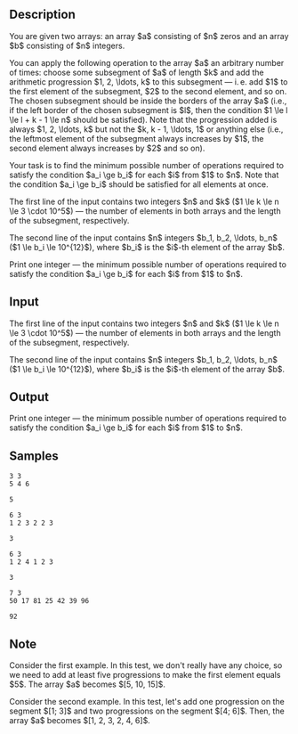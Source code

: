 ## Description

<div><p>You are given two arrays: an array $a$ consisting of $n$ zeros and an array $b$ consisting of $n$ integers.</p><p>You can apply the following operation to the array $a$ an arbitrary number of times: choose some subsegment of $a$ of length $k$ and add the arithmetic progression $1, 2, \ldots, k$ to this subsegment — i. e. add $1$ to the first element of the subsegment, $2$ to the second element, and so on. The chosen subsegment should be inside the borders of the array $a$ (i.e., if the left border of the chosen subsegment is $l$, then the condition $1 \le l \le l + k - 1 \le n$ should be satisfied). Note that the progression added is always $1, 2, \ldots, k$ but not the $k, k - 1, \ldots, 1$ or anything else (i.e., the leftmost element of the subsegment always increases by $1$, the second element always increases by $2$ and so on).</p><p>Your task is to find the <span class="tex-font-style-bf">minimum</span> possible number of operations required to satisfy the condition $a_i \ge b_i$ for each $i$ from $1$ to $n$. Note that the condition $a_i \ge b_i$ should be satisfied for all elements at once.</p></div><div class="input-specification"><p>The first line of the input contains two integers $n$ and $k$ ($1 \le k \le n \le 3 \cdot 10^5$) — the number of elements in both arrays and the length of the subsegment, respectively.</p><p>The second line of the input contains $n$ integers $b_1, b_2, \ldots, b_n$ ($1 \le b_i \le 10^{12}$), where $b_i$ is the $i$-th element of the array $b$.</p></div><div class="output-specification"><p>Print one integer — the <span class="tex-font-style-bf">minimum</span> possible number of operations required to satisfy the condition $a_i \ge b_i$ for each $i$ from $1$ to $n$.</p></div>

## Input

<p>The first line of the input contains two integers $n$ and $k$ ($1 \le k \le n \le 3 \cdot 10^5$) — the number of elements in both arrays and the length of the subsegment, respectively.</p><p>The second line of the input contains $n$ integers $b_1, b_2, \ldots, b_n$ ($1 \le b_i \le 10^{12}$), where $b_i$ is the $i$-th element of the array $b$.</p>

## Output

<p>Print one integer — the <span class="tex-font-style-bf">minimum</span> possible number of operations required to satisfy the condition $a_i \ge b_i$ for each $i$ from $1$ to $n$.</p>

## Samples

```input1
3 3
5 4 6
```

```output1
5
```






```input2
6 3
1 2 3 2 2 3
```

```output2
3
```






```input3
6 3
1 2 4 1 2 3
```

```output3
3
```






```input4
7 3
50 17 81 25 42 39 96
```

```output4
92
```




## Note

<p>Consider the first example. In this test, we don't really have any choice, so we need to add at least five progressions to make the first element equals $5$. The array $a$ becomes $[5, 10, 15]$.</p><p>Consider the second example. In this test, let's add one progression on the segment $[1; 3]$ and two progressions on the segment $[4; 6]$. Then, the array $a$ becomes $[1, 2, 3, 2, 4, 6]$.</p>
